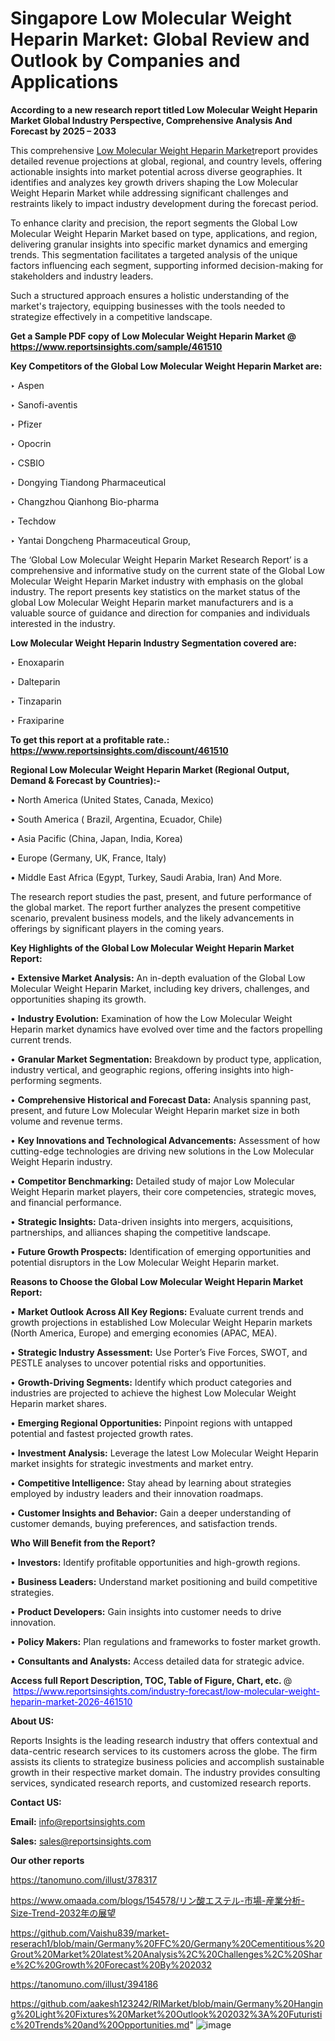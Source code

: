 # Singapore Low Molecular Weight Heparin Market: Global Review and Outlook by Companies and Applications

<strong>According to a new research report titled Low Molecular Weight Heparin Market Global Industry Perspective, Comprehensive Analysis And Forecast by 2025 – 2033</strong>

This comprehensive <a href=https://www.reportsinsights.com/sample/461510>Low Molecular Weight Heparin Market</a>report provides detailed revenue projections at global, regional, and country levels, offering actionable insights into market potential across diverse geographies. It identifies and analyzes key growth drivers shaping the Low Molecular Weight Heparin Market while addressing significant challenges and restraints likely to impact industry development during the forecast period.

To enhance clarity and precision, the report segments the Global Low Molecular Weight Heparin Market based on type, applications, and region, delivering granular insights into specific market dynamics and emerging trends. This segmentation facilitates a targeted analysis of the unique factors influencing each segment, supporting informed decision-making for stakeholders and industry leaders.

Such a structured approach ensures a holistic understanding of the market's trajectory, equipping businesses with the tools needed to strategize effectively in a competitive landscape.

<strong>Get a Sample PDF copy of Low Molecular Weight Heparin Market </strong><strong>@<a href=https://www.reportsinsights.com/sample/461510 style=color:#0000ff;> https://www.reportsinsights.com/sample/461510</a></strong></font>

<strong>Key Competitors of the Global Low Molecular Weight Heparin Market are:</strong>

‣ Aspen

‣ Sanofi-aventis

‣ Pfizer

‣ Opocrin

‣ CSBIO

‣ Dongying Tiandong Pharmaceutical

‣ Changzhou Qianhong Bio-pharma

‣ Techdow

‣ Yantai Dongcheng Pharmaceutical Group,

The ‘Global Low Molecular Weight Heparin Market Research Report’ is a comprehensive and informative study on the current state of the Global Low Molecular Weight Heparin Market industry with emphasis on the global industry. The report presents key statistics on the market status of the global Low Molecular Weight Heparin market manufacturers and is a valuable source of guidance and direction for companies and individuals interested in the industry.

<strong>Low Molecular Weight Heparin Industry Segmentation covered are:</strong>

‣ Enoxaparin

‣ Dalteparin

‣ Tinzaparin

‣ Fraxiparine

<strong>To get this report at a profitable rate.: <a href=https://www.reportsinsights.com/discount/461510 style=color:#0000ff;>https://www.reportsinsights.com/discount/461510</a></strong></font>

<strong>Regional Low Molecular Weight Heparin Market (Regional Output, Demand &amp; Forecast by Countries):-</strong>

• North America (United States, Canada, Mexico)

• South America ( Brazil, Argentina, Ecuador, Chile)

• Asia Pacific (China, Japan, India, Korea)

• Europe (Germany, UK, France, Italy)

• Middle East Africa (Egypt, Turkey, Saudi Arabia, Iran) And More.

The research report studies the past, present, and future performance of the global market. The report further analyzes the present competitive scenario, prevalent business models, and the likely advancements in offerings by significant players in the coming years.

<strong>Key Highlights of the Global Low Molecular Weight Heparin Market Report:</strong>

• <strong>Extensive Market Analysis:</strong> An in-depth evaluation of the Global Low Molecular Weight Heparin Market, including key drivers, challenges, and opportunities shaping its growth.

• <strong>Industry Evolution:</strong> Examination of how the Low Molecular Weight Heparin market dynamics have evolved over time and the factors propelling current trends.

• <strong>Granular Market Segmentation:</strong> Breakdown by product type, application, industry vertical, and geographic regions, offering insights into high-performing segments.

• <strong>Comprehensive Historical and Forecast Data:</strong> Analysis spanning past, present, and future Low Molecular Weight Heparin market size in both volume and revenue terms.

• <strong>Key Innovations and Technological Advancements:</strong> Assessment of how cutting-edge technologies are driving new solutions in the Low Molecular Weight Heparin industry.

• <strong>Competitor Benchmarking:</strong> Detailed study of major Low Molecular Weight Heparin market players, their core competencies, strategic moves, and financial performance.

• <strong>Strategic Insights:</strong> Data-driven insights into mergers, acquisitions, partnerships, and alliances shaping the competitive landscape.

• <strong>Future Growth Prospects:</strong> Identification of emerging opportunities and potential disruptors in the Low Molecular Weight Heparin market.

<strong>Reasons to Choose the Global Low Molecular Weight Heparin Market Report:</strong>

• <strong>Market Outlook Across All Key Regions:</strong> Evaluate current trends and growth projections in established Low Molecular Weight Heparin markets (North America, Europe) and emerging economies (APAC, MEA).

• <strong>Strategic Industry Assessment:</strong> Use Porter’s Five Forces, SWOT, and PESTLE analyses to uncover potential risks and opportunities.

• <strong>Growth-Driving Segments:</strong> Identify which product categories and industries are projected to achieve the highest Low Molecular Weight Heparin market shares.

• <strong>Emerging Regional Opportunities:</strong> Pinpoint regions with untapped potential and fastest projected growth rates.

• <strong>Investment Analysis:</strong> Leverage the latest Low Molecular Weight Heparin market insights for strategic investments and market entry.

• <strong>Competitive Intelligence:</strong> Stay ahead by learning about strategies employed by industry leaders and their innovation roadmaps.

• <strong>Customer Insights and Behavior:</strong> Gain a deeper understanding of customer demands, buying preferences, and satisfaction trends.

<strong>Who Will Benefit from the Report?</strong>

• <strong>Investors:</strong> Identify profitable opportunities and high-growth regions.

• <strong>Business Leaders:</strong> Understand market positioning and build competitive strategies.

• <strong>Product Developers:</strong> Gain insights into customer needs to drive innovation.

• <strong>Policy Makers:</strong> Plan regulations and frameworks to foster market growth.

• <strong>Consultants and Analysts:</strong> Access detailed data for strategic advice.
</ul>
<strong>Access full Report Description, TOC, Table of Figure, Chart, etc. </strong>@  <a href=https://www.reportsinsights.com/industry-forecast/low-molecular-weight-heparin-market-2026-461510 style=color:#0000ff;>https://www.reportsinsights.com/industry-forecast/low-molecular-weight-heparin-market-2026-461510</a></font>

<strong><strong>About US</strong>:</strong>

Reports Insights is the leading research industry that offers contextual and data-centric research services to its customers across the globe. The firm assists its clients to strategize business policies and accomplish sustainable growth in their respective market domain. The industry provides consulting services, syndicated research reports, and customized research reports.

<strong>Contact US:</strong>

<p class=""""><b>Email:</b> <a href=mailto:info@reportsinsights.com>info@reportsinsights.com</a></p>
<p class=""""><b>Sales:</b> <a href=mailto:sales@reportsinsights.com>sales@reportsinsights.com</a></p>

<strong>Our other reports</strong>

<a href=https://tanomuno.com/illust/378317>https://tanomuno.com/illust/378317</a>

<a href=https://www.omaada.com/blogs/154578/リン酸エステル-市場-産業分析-Size-Trend-2032年の展望>https://www.omaada.com/blogs/154578/リン酸エステル-市場-産業分析-Size-Trend-2032年の展望</a>

<a href=https://github.com/Vaishu839/market-reserach1/blob/main/Germany%20FFC%20/Germany%20Cementitious%20Grout%20Market%20latest%20Analysis%2C%20Challenges%2C%20Share%2C%20Growth%20Forecast%20By%202032>https://github.com/Vaishu839/market-reserach1/blob/main/Germany%20FFC%20/Germany%20Cementitious%20Grout%20Market%20latest%20Analysis%2C%20Challenges%2C%20Share%2C%20Growth%20Forecast%20By%202032</a>

<a href=https://tanomuno.com/illust/394186>https://tanomuno.com/illust/394186</a>

<a href=https://github.com/aakesh123242/RIMarket/blob/main/Germany%20Hanging%20Light%20Fixtures%20Market%20Outlook%202032%3A%20Futuristic%20Trends%20and%20Opportunities.md>https://github.com/aakesh123242/RIMarket/blob/main/Germany%20Hanging%20Light%20Fixtures%20Market%20Outlook%202032%3A%20Futuristic%20Trends%20and%20Opportunities.md</a>"
![image](https://github.com/user-attachments/assets/d7bd378d-e235-44b8-8988-081ccdab14f3)

